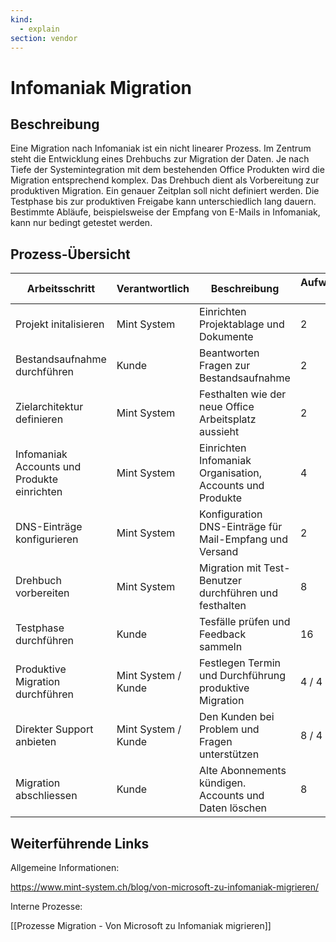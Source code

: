 ```yaml
---
kind:
  - explain
section: vendor
---
```


# Infomaniak Migration

## Beschreibung

Eine Migration nach Infomaniak ist ein nicht linearer Prozess. Im Zentrum steht die Entwicklung eines Drehbuchs zur Migration der Daten. Je nach Tiefe der Systemintegration mit dem bestehenden Office Produkten wird die Migration entsprechend komplex. Das Drehbuch dient als Vorbereitung zur produktiven Migration. Ein genauer Zeitplan soll nicht definiert werden. Die Testphase bis zur produktiven Freigabe kann unterschiedlich lang dauern. Bestimmte Abläufe, beispielsweise der Empfang von E-Mails in Infomaniak, kann nur bedingt getestet werden.

## Prozess-Übersicht

| Arbeitsschritt                              | Verantwortlich      | Beschreibung                                              | Aufwansschätzung [h] |
| ------------------------------------------- | ------------------- | --------------------------------------------------------- | -------------------- |
| Projekt initalisieren                       | Mint System         | Einrichten Projektablage und Dokumente                    | 2                    |
| Bestandsaufnahme durchführen                | Kunde               | Beantworten Fragen zur Bestandsaufnahme                   | 2                    |
| Zielarchitektur definieren                  | Mint System         | Festhalten wie der neue Office Arbeitsplatz aussieht      | 2                    |
| Infomaniak Accounts und Produkte einrichten | Mint System         | Einrichten Infomaniak Organisation, Accounts und Produkte | 4                    |
| DNS-Einträge konfigurieren                  | Mint System         | Konfiguration DNS-Einträge für Mail-Empfang und Versand   | 2                    |
| Drehbuch vorbereiten                        | Mint System         | Migration mit Test-Benutzer durchführen und festhalten    | 8                    |
| Testphase durchführen                       | Kunde               | Tesfälle prüfen und Feedback sammeln                      | 16                   |
| Produktive Migration durchführen            | Mint System / Kunde | Festlegen Termin und Durchführung produktive Migration    | 4 / 4                |
| Direkter Support anbieten                   | Mint System / Kunde | Den Kunden bei Problem und Fragen unterstützen            | 8 / 4                |
| Migration abschliessen                      | Kunde               | Alte Abonnements kündigen. Accounts und Daten löschen     | 8                    |

## Weiterführende Links

Allgemeine Informationen:

<https://www.mint-system.ch/blog/von-microsoft-zu-infomaniak-migrieren/>

Interne Prozesse:

[[Prozesse Migration - Von Microsoft zu Infomaniak migrieren]]
